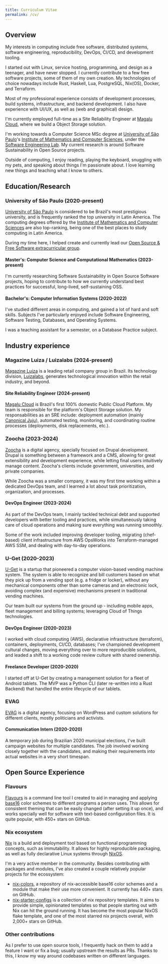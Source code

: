 ```yaml
---
title: Curriculum Vitae
permalink: /cv/
---
```


## Overview

My interests in computing include free software, distributed systems, software
engineering, reproducibility, DevOps, CI/CD, and development tooling.

I started out with Linux, service hosting, programming, and design as a
teenager, and have never stopped. I currently contribute to a few free software
projects, some of them of my own creation. My technologies of choice nowadays
include Rust, Haskell, Lua, PostgreSQL, Nix(OS), Docker, and Terraform.

Most of my professional experience consists of development processes, build
systems, infrastructure, and backend development. I also have experience with
UI/UX, as well as (web and graphical) design.

I'm currently employed full-time as a Site Reliability Engineer at [Magalu
Cloud](https://magalu.cloud), where we build a Object Storage solution.

I'm working towards a Computer Science MSc degree at [University of São
Paulo](https://usp.br)'s [Institute of Mathematics and Computer
Sciences](https://icmc.usp.br/en/), under the [Software Engineering
Lab](http://www.labes.icmc.usp.br). My current research is around Software
Sustainability in Open Source projects.

Outside of computing, I enjoy reading, playing the keyboard, snuggling with my
pets, and speaking about things I'm passionate about. I love learning new
things and teaching what I know to others.

## Education/Research

### University of São Paulo (2020-present)

[University of São Paulo](https://usp.br) is considered to be Brazil's most
prestigious university, and is frequently ranked the top university in Latin
America. The computing degrees offered by the [Institute of Mathematics and
Computer Sciences](https://icmc.usp.br) are also top-ranking, being one of the
best places to study computing in Latin America.

During my time here, I helped create and currently lead our [Open Source & Free
Software extracurricular group](https://gelos.club).

#### Master's: Computer Science and Computational Mathematics (2023-present)

I'm currently researching Software Sustainability in Open Source Software
projects, hoping to contribute to how we currently understand best practices
for successful, long-lived, self-sustaining OSS.

#### Bachelor's: Computer Information Systems (2020-2022)

I've studied different areas in computing, and gained a lot of hard and soft
skills. Subjects I've particularly enjoyed include Software Engineering,
Software Testing, Databases, and Operating Systems.

I was a teaching assistant for a semester, on a Database Practice subject.

## Industry experience

### Magazine Luiza / Luizalabs (2024-present)

[Magazine
Luiza](https://ri.magazineluiza.com.br/ShowCanal/Quem-Somos?=urUqu4hANldyCLgMRgOsTw==&linguagem=en)
is a leading retail company group in Brazil. Its technology division,
[Luizalabs](https://ri.magazineluiza.com.br/show.aspx?idMateria=zrW63qZDygmEVMe9BMldXQ%3D%3D&linguagem=en),
generates technological innovation within the retail industry, and beyond.

#### Site Reliability Engineer (2024-present)

[Magalu Cloud](https://magalu.cloud) is Brazil's first 100% domestic Public
Cloud Platform. My team is responsible for the platform's Object Storage
solution. My responsabilities as an SRE include: deployment automation (mainly
[Canonical Juju](https://juju.is)), automated testing, monitoring, and
coordinating routine processes (deployments, disk replacements, etc.).

### Zoocha (2023-2024)

[Zoocha](https://zoocha.com) is a digital agency, specially focused on Drupal
development. Drupal is something between a framework and a CMS, allowing for
great extensibility and development experience, while letting final users
intuitively manage content. Zoocha's clients include government, universities,
and private companies.

While Zoocha was a smaller company, it was my first time working within a
dedicated DevOps team, and I learned a lot about task prioritization,
organization, and processes.

#### DevOps Engineer (2023-2024)

As part of the DevOps team, I mainly tackled technical debt and supported
developers with better tooling and practices, while simultaneously taking care
of cloud operations and making sure everything was running smoothly.

Some of the work included improving developer tooling, migrating (chef-based)
client infrastructure from AWS OpsWorks into Terraform-managed AWS SSM, and
dealing with day-to-day operations.

### U-Get (2020-2023)

[U-Get](https://uget.express) is a startup that pioneered a computer
vision-based vending machine system. The system is able to recognize and bill
customers based on what they pick up from a vending spot (e.g. a fridge or
locker), without any mechanical components other than some cameras and an
electronic lock, avoiding complex (and expensive) mechanisms present in
traditional vending machines.

Our team built our systems from the ground up - including mobile apps, fleet
management and billing systems; leveraging Cloud of Things technologies.

#### DevOps Engineer (2020-2023)

I worked with cloud computing (AWS), declarative infrastructure (terraform),
containers, deployments, CI/CD, databases; I've championed development cultural
changes, moving everything over to more reproducible solutions, and leaded a
shift to a working code review culture with shared ownership.

#### Freelance Developer (2020-2020)

I started off at U-Get by creating a management solution for a fleet of Android
tablets. The MVP was a Python CLI (later re-written into a Rust Backend) that
handled the entire lifecycle of our tablets.

### EVAG

[EVAG](https://evag.me) is a digital agency, focusing on WordPress and custom
solutions for different clients, mostly politicians and activists.

#### Communication Intern (2020-2020)

A temporary job during Brazilian 2020 municipal elections, I've built campaign
websites for multiple candidates. The job involved working closely together
with the candidates, and making their requirements into actual websites in a
very short timespan.

## Open Source Experience

### Flavours

[Flavours](https://github.com/misterio77/flavours) is a command line tool I
created to aid in managing and applying
[base16](https://github.com/chriskempson/base16) color schemes to different
programs a person uses. This allows for consistent theming that can be easily
changed (after setting it up once), and works specially well for software with
text-based configuration files. It is quite popular, with 450+ stars on GitHub.

### Nix ecosystem

[Nix](https://nixos.org) is a build and deployment tool based on functional
programming concepts, such as immutability. It allows for highly reproducible
packaging, as well as fully declarative Linux systems through
[NixOS](https://nixos.org).

I'm a very active member in the community. Besides contributing with packages
and modules, I've also created a couple relatively popular projects for the
ecossystem:
- [nix-colors](https://github.com/misterio77/nix-colors), a repository of
    nix-accessible base16 color schemes and a module that make their use more
    convenient. It currently has 440+ stars on GitHub.
- [nix-starter-configs](https://github.com/misterio77/nix-starter-configs)
    is a collection of nix repository templates. It aims to provide simple,
    opinionated templates so that people starting out with Nix can hit the
    ground running. It has become the most popular NixOS flake template, and
    one of the most starred nix projects overall, with 2,000+ stars on GitHub.

### Other contributions

As I prefer to use open source tools, I frequently hack on them to add a
feature I want or fix a bug; usually upstream the results as PRs. Thanks to
this, I know my way around codebases written on different languages.
